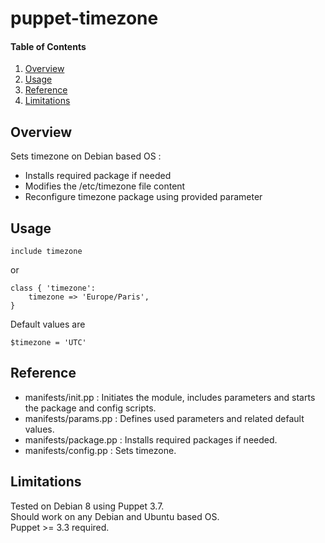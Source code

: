 # puppet-timezone

#### Table of Contents

1. [Overview](#overview)
2. [Usage](#usage)
5. [Reference](#reference)
5. [Limitations](#limitations)

## Overview

Sets timezone on Debian based OS :

* Installs required package if needed
* Modifies the /etc/timezone file content
* Reconfigure timezone package using provided parameter

## Usage

```
include timezone
```

or

```
class { 'timezone':
	timezone => 'Europe/Paris',
}
```

Default values are

```
$timezone = 'UTC'
```

## Reference

* manifests/init.pp : Initiates the module, includes parameters and starts the package and config scripts.
* manifests/params.pp : Defines used parameters and related default values.
* manifests/package.pp : Installs required packages if needed.
* manifests/config.pp : Sets timezone.

## Limitations

Tested on Debian 8 using Puppet 3.7.  
Should work on any Debian and Ubuntu based OS.  
Puppet >= 3.3 required.